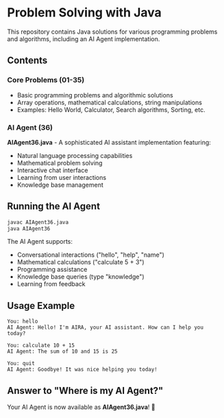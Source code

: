 # Problem Solving with Java

This repository contains Java solutions for various programming problems and algorithms, including an AI Agent implementation.

## Contents

### Core Problems (01-35)
- Basic programming problems and algorithmic solutions
- Array operations, mathematical calculations, string manipulations
- Examples: Hello World, Calculator, Search algorithms, Sorting, etc.

### AI Agent (36)
**AIAgent36.java** - A sophisticated AI assistant implementation featuring:
- Natural language processing capabilities
- Mathematical problem solving
- Interactive chat interface
- Learning from user interactions
- Knowledge base management

## Running the AI Agent

```bash
javac AIAgent36.java
java AIAgent36
```

The AI Agent supports:
- Conversational interactions ("hello", "help", "name")
- Mathematical calculations ("calculate 5 + 3")
- Programming assistance
- Knowledge base queries (type "knowledge")
- Learning from feedback

## Usage Example
```
You: hello
AI Agent: Hello! I'm AIRA, your AI assistant. How can I help you today?

You: calculate 10 + 15
AI Agent: The sum of 10 and 15 is 25

You: quit
AI Agent: Goodbye! It was nice helping you today!
```

## Answer to "Where is my AI Agent?"
Your AI Agent is now available as **AIAgent36.java**! 🤖

